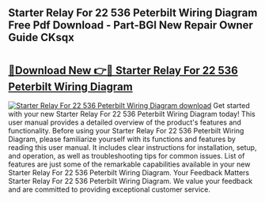 ## Starter Relay For 22 536 Peterbilt Wiring Diagram Free Pdf Download - Part-BGI New Repair Owner Guide CKsqx

# <h2><a href="http://dfsu9bz.blite.top/?on=Starter+Relay+For+22+536+Peterbilt+Wiring+Diagram">🔗Download New 👉🔴 Starter Relay For 22 536 Peterbilt Wiring Diagram</a></h2>

[![Starter Relay For 22 536 Peterbilt Wiring Diagram download](https://i.imgur.com/lujVjoI.png)](http://dfsu9bz.blite.top/?on=Starter+Relay+For+22+536+Peterbilt+Wiring+Diagram)
Get started with your new Starter Relay For 22 536 Peterbilt Wiring Diagram today! This user manual provides a detailed overview of the product's features and functionality. Before using your Starter Relay For 22 536 Peterbilt Wiring Diagram, please familiarize yourself with its functions and features by reading this user manual. It includes clear instructions for installation, setup, and operation, as well as troubleshooting tips for common issues. List of features are just some of the remarkable capabilities available in your new Starter Relay For 22 536 Peterbilt Wiring Diagram. Your Feedback Matters Starter Relay For 22 536 Peterbilt Wiring Diagram. We value your feedback and are committed to providing exceptional customer service.
